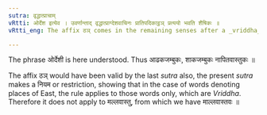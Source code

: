 ```yaml
---
sutra: वृद्धात्प्राचाम्
vRtti: ओर्देश इत्येव । उवर्णान्ताद् वृद्धात्प्राग्देशवाचिनः प्रातिपदिकाट्ठञ् प्रत्ययो भवति शैषिकः ॥
vRtti_eng: The affix ठञ् comes in the remaining senses after a _vriddha_ word ending in उ and denoting a locality of the East-folks.

---
```

The phrase ओर्देशी is here understood. Thus आढकजम्बुकः, शाकजम्बुकः नापितवास्तुकः ॥

The affix ठञ् would have been valid by the last _sutra_ also, the present _sutra_ makes a नियम or restriction, showing that in the case of words denoting places of East, the rule applies to those words only, which are _Vriddha_. Therefore it does not apply to मल्लवास्तु, from which we have माल्लवास्तवः ॥